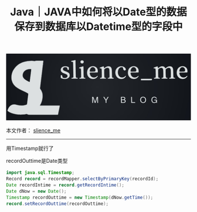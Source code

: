 ﻿---
layout: post
title: Java｜JAVA中如何将以Date型的数据保存到数据库以Datetime型的字段中
categories: [Java]
description: JAVA中如何将以Date型的数据保存到数据库以Datetime型的字段中
keywords: 编程语言, Java
mermaid: false
sequence: false
flow: false
mathjax: false
mindmap: false
mindmap2: false
---

![img](https://raw.githubusercontent.com/slience-me/picGo/master/images/logo_slienceme3.jpeg)

本文作者： [slience_me](https://slienceme.cn/)

---

用Timestamp就行了

recordOuttime是Date类型

```java
import java.sql.Timestamp;
Record record = recordMapper.selectByPrimaryKey(recordId);
Date recordIntime = record.getRecordIntime();
Date dNow = new Date();
Timestamp recordOuttime = new Timestamp(dNow.getTime());
record.setRecordOuttime(recordOuttime);
```

